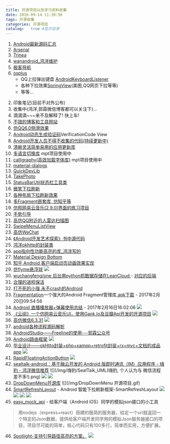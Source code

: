 ```yaml
---
title: 开源项目以及学习资料收集
date: 2016-09-14 11:39:56
tags: 开源收集
categories: 开源项目
catalog:   true #显示目录
---
```

1. [Android最新源码汇总](http://androidblog.cn/index.php/Source)
1. [Arsenal](http://android-arsenal.com/)
1. [Trinea](https://github.com/Trinea/android-open-project)
1. [wanandroid_鸿洋维护](http://wanandroid.com/)
1. [极客导航](http://www.jikedaohang.com/)
1. [osplus](http://osplus.cc/android)
	- QQ上拉弹出键盘 [AndroidKeyboardListener](https://github.com/zzzlw/AndroidKeyboardListener)
	- 各种下拉效果[SpringView](https://github.com/liaoinstan/SpringView)(美图,QQ网页下拉等等)
	- 等等...
<!--more-->
2. 印象笔记(目前不对外公布)
3. 收集中(鸿洋,郭霖微信博客都可以关注下)...
4. 滴滴滴~~~来不及解释了! 快上车!
5. [不错的博客和工具网站](http://blog.csdn.net/vivian8725118/article/details/50492448)
6. [仿QQ6.0侧滑效果](https://github.com/jiangqqlmj/DragHelper4QQ)
7. [Android动态生成验证码](https://github.com/Freshman111/VerificationCodeView)VerificationCode View
8. [Android开发人员不得不收集的代码(持续更新中)](https://github.com/Blankj/AndroidUtilCode)
9. [清晰灵活简单易用的应用更新库](https://github.com/czy1121/update)
10. [多语言切换库](https://github.com/akexorcist/Android-LocalizationActivity) mpt项目使用中
11. [calligraphy(高效加载字体库)](https://github.com/chrisjenx/Calligraphy) mpt项目使用中
12. [material-dialogs](https://github.com/afollestad/material-dialogs)
13. [QuickDevLib](https://github.com/burgessjp/QuickDevLib)
14. [TakePhoto](https://github.com/crazycodeboy/TakePhoto)
15. [StatusBarUtil状态栏工具类](https://github.com/laobie/StatusBarUtil)
16. [微笑下拉刷新](https://github.com/songixan/SmileRefresh)
17. [各种布局下拉刷新效果](https://github.com/liaoinstan/SpringView)
18. [多Fragment嵌套库, 仿知乎等](https://github.com/YoKeyword/Fragmentation)
19. [仿照网易云音乐(2.9.0)界面的练习项目](https://github.com/xoder-me/NetEasy)
20. [手势引导](https://github.com/yangxiaoge/Yindao_Animation)
21. [高仿QQ附近的人雷达扫描图](https://github.com/ImmortalZ/RadarScan)
22. [SwipeMenuListView](https://github.com/baoyongzhang/SwipeMenuListView)
23. [高仿WeChat](https://github.com/motianhuo/wechat)
24. [《Android开发艺术探索》书中源代码](https://github.com/singwhatiwanna/android-art-res)
25. [鸿洋okhttp的封装类](https://github.com/hongyangAndroid/okhttputils)
26. [app指向性功能高亮的库_鸿洋写的](https://github.com/hongyangAndroid/Highlight)
27. [Material Design Bottom](https://github.com/roughike/BottomBar)
28. [知乎 Android 客户端启动页动画效果实现](https://github.com/ryanhoo/Zhihu-Parallax-Animation)
29. [仿flyme悬浮球](https://github.com/HalfStackDeveloper/FloatBall)
![](/img/floatball.gif)
30. [wuchangfeng/one 后台用python抓数据存储在LeanCloud ](https://github.com/wuchangfeng/one) - [对应的后端](https://github.com/wuchangfeng/vino-crawlers)
31. [合理的进程保活](https://github.com/D-clock/AndroidDaemonService)
32. [打不死的小强,永不crash的Android](https://github.com/android-notes/Cockroach)
33. [Fragmentation](https://github.com/YoKeyword/Fragmentation)一个强大的Android Fragment管理库,[apk下载](https://coding.net/s/fc98d9bb-d7a5-4911-b6de-0bdef0e12113) - 2017年2月20日09:54:56
34. [Android 直播播放器+弹幕使用总结](http://www.jianshu.com/p/a5981b8d601b) - 2017年2月16日16:02:06
![](/img/直播+弹幕.gif)
35. [《云阅》一个仿网易云音乐UI，使用Gank.Io及豆瓣Api开发的开源项目](http://www.jianshu.com/p/69a229fb6e1d)
![](/img/云阅.gif)
36. [高仿微信6.3.31](https://github.com/GitLqr/LQRWeChat)
![](/img/高仿微信.gif)
37. [android各种流程源码解析](http://blog.csdn.net/qq_17250009)
38. [AndroidStudio——Freeline的使用---郭霖公众号](http://mp.weixin.qq.com/s?src=3&timestamp=1483666843&ver=1&signature=zR52bjDsQCSKP-ewe*PItW3c-OROqQEAAbeZ79d*dkIJO1Nu7Awvd4kHAsLtrB-uOTk2lVQuYmCG1H6*WtLkP0PkZeVAc9KS5W*81LSB2Pdxjd0SwjT8EKPAhJjCI-N4CKn*eIT51oa8L8Fo7mvqx8vaAvETHCvfDo9AHySkcTU=)
39. [Android路由框架](https://github.com/Jomes/routerSDK)
![](/img/routersdk.gif)
40. [毕业设计——okHttp封装+php+xampp+retrofit封装+rx+mvc+文档的成品app](https://github.com/nanchen2251/AiYaSchoolPush)
![](/img/爱吖校推开源.gif)
41. [RapidFloatingActionButton](https://github.com/wangjiegulu/RapidFloatingActionButton)
![](/img/RapidFloatingActionButton.gif)
42. [sealtalk-android：基于融云开发的 Android 版即时通讯（IM）应用程序 - 嗨豹 - 鸿洋微信推荐](https://github.com/sealtalk/sealtalk-android/)
![](/img/嗨豹/SealTalk_UML(嗨豹, 个人认为与 微信流程差不多!).png)
![](/img/嗨豹/嗨豹audio_video.gif)
![](/img/嗨豹/chat.gif)
43. [DropDownMenu开源库](https://github.com/JayFang1993/DropDownMenu)
![](/img/DropDownMenu 开源项目.gif)
44. [SmartRefreshLayout](https://github.com/scwang90/SmartRefreshLayout) - Android 智能下拉刷新框架-SmartRefreshLayout
![](https://github.com/scwang90/SmartRefreshLayout/raw/master/art/gif_practive_weibo.gif)
![](https://github.com/scwang90/SmartRefreshLayout/raw/master/art/gif_BezierRadar.gif)
![](https://github.com/scwang90/SmartRefreshLayout/raw/master/art/gif_Classics.gif)
![](https://github.com/scwang90/SmartRefreshLayout/raw/master/art/gif_FlyRefresh.gif)
45. [easy_mock_api](https://github.com/heimashi/easy_mock_api) - 给客户端（Android iOS）同学的模拟json接口的小工具
> 用nodejs（express+react）搭建的极简的服务器，给定一个url就返回一个特定的Json数据，提供给客户端开发同学用的模拟Json服务器接口的项目，项目尽可能的简单，核心代码只有100多行，简单而实用，方便扩展。
46. [Spotlight-支持引导路径高亮的方案。](https://github.com/TakuSemba/Spotlight)
![](https://github.com/TakuSemba/Spotlight/blob/master/arts/customTarget.gif)